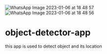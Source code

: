 ![WhatsApp Image 2023-01-06 at 18 48 57](https://user-images.githubusercontent.com/88316335/211020166-598c62a9-f69e-4349-be38-53c180bfb119.jpeg)
![WhatsApp Image 2023-01-06 at 18 48 56](https://user-images.githubusercontent.com/88316335/211020190-0eac247d-7c24-4489-ae81-1a26e02c8583.jpeg)
# object-detector-app
this app is used to detect object and its location 
